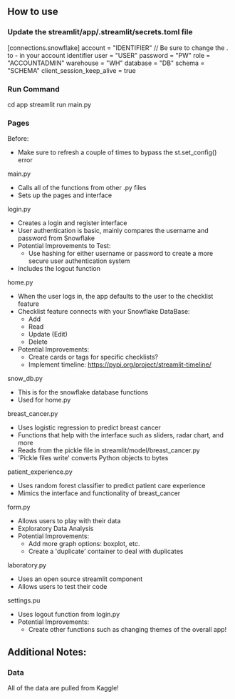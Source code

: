 ## How to use

### Update the streamlit/app/.streamlit/secrets.toml file
[connections.snowflake]
account = "IDENTIFIER" // Be sure to change the . to - in your account identifier
user = "USER"
password = "PW"
role = "ACCOUNTADMIN"
warehouse = "WH"
database = "DB"
schema = "SCHEMA"
client_session_keep_alive = true

### Run Command
cd app
streamlit run main.py

### Pages
Before:
- Make sure to refresh a couple of times to bypass the st.set_config() error

main.py
- Calls all of the functions from other .py files 
- Sets up the pages and interface

login.py
- Creates a login and register interface
- User authentication is basic, mainly compares the username and password from Snowflake
- Potential Improvements to Test: 
    * Use hashing for either username or password to create a more secure user authentication system
- Includes the logout function

home.py
- When the user logs in, the app defaults to the user to the checklist feature
- Checklist feature connects with your Snowflake DataBase:
    * Add
	* Read
	* Update (Edit)
	* Delete
- Potential Improvements:
    * Create cards or tags for specific checklists?
    * Implement timeline: <https://pypi.org/project/streamlit-timeline/>

snow_db.py
- This is for the snowflake database functions
- Used for home.py

breast_cancer.py
- Uses logistic regression to predict breast cancer
- Functions that help with the interface such as sliders, radar chart, and more
- Reads from the pickle file in streamlit/model/breast_cancer.py
- 'Pickle files write' converts Python objects to bytes 

patient_experience.py
- Uses random forest classifier to predict patient care experience
- Mimics the interface and functionality of breast_cancer

form.py
- Allows users to play with their data
- Exploratory Data Analysis
- Potential Improvements:
    - Add more graph options: boxplot, etc.
    - Create a 'duplicate' container to deal with duplicates

laboratory.py
- Uses an open source streamlit component
- Allows users to test their code

settings.pu
- Uses logout function from login.py
- Potential Improvements:
    - Create other functions such as changing themes of the overall app!

## Additional Notes:

### Data
All of the data are pulled from Kaggle!